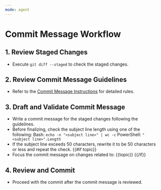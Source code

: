 ```yaml
---
mode: agent
---
```


# Commit Message Workflow

## 1. Review Staged Changes
- Execute `git diff --staged` to check the staged changes.

## 2. Review Commit Message Guidelines
- Refer to the [Commit Message Instructions](../../docs/commit-message-instructions.md) for detailed rules.

## 3. Draft and Validate Commit Message
- Write a commit message for the staged changes following the guidelines.
- Before finalizing, check the subject line length using one of the following:
  Bash: `echo -n "<subject line>" | wc -c`
  PowerShell: `"<subject line>".Length`
- If the subject line exceeds 50 characters, rewrite it to be 50 characters or less and repeat the check.
{{#if topic}}
- Focus the commit message on changes related to: {{topic}}
{{/if}}

## 4. Review and Commit
- Proceed with the commit after the commit message is reviewed.
